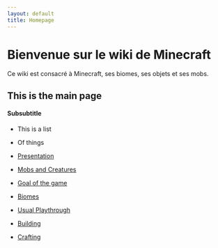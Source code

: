 ```yaml
---
layout: default
title: Homepage
---
```


<!-- Main content in Markdown -->
# Bienvenue sur le wiki de Minecraft

Ce wiki est consacré à Minecraft, ses biomes, ses objets et ses mobs.

## This is the main page

#### Subsubtitle

- This is a list
- Of things

- [Presentation](page1.md)
- [Mobs and Creatures](page2.md)
- [Goal of the game](page3.md)
- [Biomes](page4.md)
- [Usual Playthrough](page5.md)
- [Building](page6.md)
- [Crafting](page7.md)

